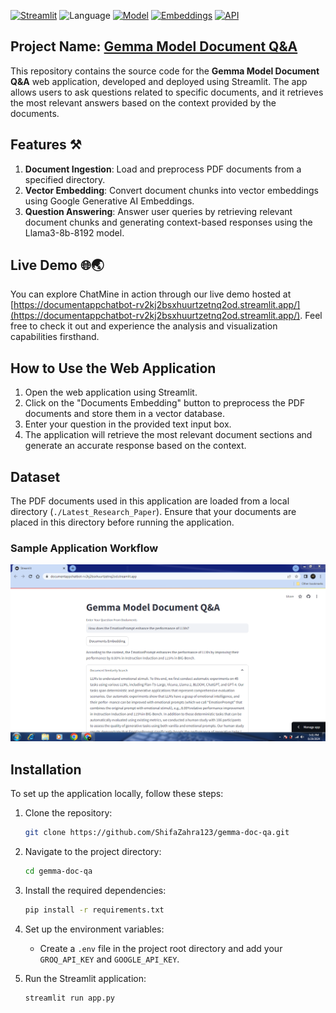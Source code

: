 [![Streamlit](https://img.shields.io/badge/Framework-Streamlit-FF4B4B)](https://streamlit.io/)
![Language](https://img.shields.io/badge/Language-Python-79FFB2)
[![Model](https://img.shields.io/badge/Model-Llama3--8b--8192-FF8C00)](https://groq.com/groundbreaking-gemma-7b-performance-running-on-the-groq-lpu-inference-engine/)
[![Embeddings](https://img.shields.io/badge/Embeddings-Google%20Generative%20AI-0000FF)](https://ai.google.dev/)
[![API](https://img.shields.io/badge/API-Groq%20API-FF8C00)](https://groq.com/)

## Project Name: **[Gemma Model Document Q&A](https://documentappchatbot-rv2kj2bsxhuurtzetnq2od.streamlit.app/)**
This repository contains the source code for the **Gemma Model Document Q&A** web application, developed and deployed using Streamlit. The app allows users to ask questions related to specific documents, and it retrieves the most relevant answers based on the context provided by the documents.

## Features ⚒️
1. **Document Ingestion**: Load and preprocess PDF documents from a specified directory.
2. **Vector Embedding**: Convert document chunks into vector embeddings using Google Generative AI Embeddings.
3. **Question Answering**: Answer user queries by retrieving relevant document chunks and generating context-based responses using the Llama3-8b-8192 model.

## Live Demo 🌐🌏

You can explore ChatMine in action through our live demo hosted at [https://documentappchatbot-rv2kj2bsxhuurtzetnq2od.streamlit.app/](https://documentappchatbot-rv2kj2bsxhuurtzetnq2od.streamlit.app/). Feel free to check it out and experience the analysis and visualization capabilities firsthand.

## How to Use the Web Application
1. Open the web application using Streamlit.
2. Click on the "Documents Embedding" button to preprocess the PDF documents and store them in a vector database.
3. Enter your question in the provided text input box.
4. The application will retrieve the most relevant document sections and generate an accurate response based on the context.

## Dataset
The PDF documents used in this application are loaded from a local directory (`./Latest_Research_Paper`). Ensure that your documents are placed in this directory before running the application.

### Sample Application Workflow
![Workflow](Sample_Images/Workflow.PNG)

## Installation
To set up the application locally, follow these steps:

1. Clone the repository:
   ```sh
   git clone https://github.com/ShifaZahra123/gemma-doc-qa.git
   ```
2. Navigate to the project directory:
   ```sh
   cd gemma-doc-qa
   ```
3. Install the required dependencies:
   ```sh
   pip install -r requirements.txt
   ```
4. Set up the environment variables:
   - Create a `.env` file in the project root directory and add your `GROQ_API_KEY` and `GOOGLE_API_KEY`.

5. Run the Streamlit application:
   ```sh
   streamlit run app.py
   ```
